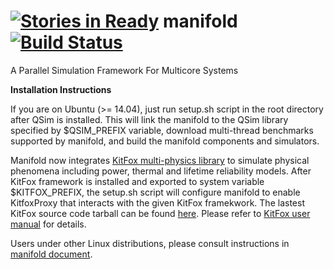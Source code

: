 [![Stories in Ready](https://badge.waffle.io/gtcasl/manifold.png?label=ready&title=Ready)](https://waffle.io/gtcasl/manifold?utm_source=badge)
manifold[![Build Status](https://travis-ci.org/gtcasl/manifold.svg?branch=master)](https://travis-ci.org/gtcasl/manifold)
=============
A Parallel Simulation Framework For Multicore Systems


**Installation Instructions**

If you are on Ubuntu (>= 14.04), just run setup.sh script in the root directory after QSim is installed. This will link the manifold to the QSim library specified by $QSIM_PREFIX variable, download multi-thread benchmarks supported by manifold, and build the manifold components and simulators.

Manifold now integrates [KitFox multi-physics library](http://manifold.gatech.edu/projects/kitfox) to simulate physical phenomena including power, thermal and lifetime reliability models. After KitFox framework is installed and exported to system variable $KITFOX_PREFIX, the setup.sh script will configure manifold to enable KitfoxProxy that interacts with the given KitFox framekwork. The lastest KitFox source code tarball can be found [here](http://manifold.gatech.edu/wp-content/uploads/2017/01/kitfox-v1.1.tar.gz). Please refer to [KitFox user manual](http://manifold.gatech.edu/wp-content/uploads/2015/04/kitfox-v1.0.0.pdf) for details.

Users under other Linux distributions, please consult instructions in [manifold document](http://manifold.gatech.edu/documentation).

